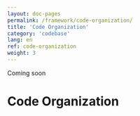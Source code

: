 ```yaml
---
layout: doc-pages
permalink: /framework/code-organization/
title: 'Code Organization'
category: 'codebase'
lang: en
ref: code-organization
weight: 3
---
```


<span class="label label-info">Coming soon</span>

# Code Organization
